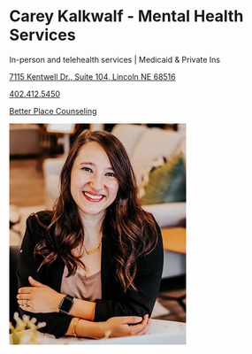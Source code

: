 # Carey Kalkwalf - Mental Health Services

In-person and telehealth services | Medicaid & Private Ins

[7115 Kentwell Dr., Suite 104, Lincoln NE 68516](https://www.google.com/maps/dir//Better+Place+Counseling,+830+L+St+Suite+100,+Lincoln,+NE+68508/@40.8105602,-96.711585,743m/data=!3m1!1e3!4m18!1m7!3m6!1s0x8796bfbaa2ea7589:0x591907ab4cc88e9e!2sBetter+Place+Counseling!8m2!3d40.8105562!4d-96.7090101!16s%2Fg%2F11kc4gsgnd!4m9!1m1!4e2!1m5!1m1!1s0x8796bfbaa2ea7589:0x591907ab4cc88e9e!2m2!1d-96.7090101!2d40.8105562!3e0?entry=ttu&g_ep=EgoyMDI1MDMxMC4wIKXMDSoASAFQAw%3D%3D)

[402.412.5450](tel:4024125450)

[Better Place Counseling](https://www.betterplacecounseling.org/)

![picture](./markdown/resources/images/cKalkwalf.jpeg)
